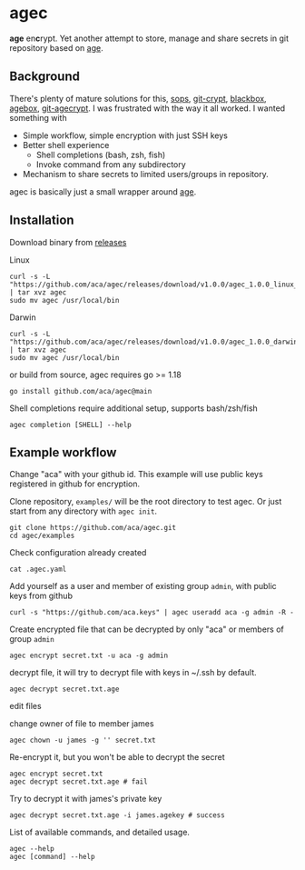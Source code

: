 # agec

**age** en**c**rypt. Yet another attempt to store, manage and share secrets in git repository based on [age](https://github.com/FiloSottile/age).

## Background

There's plenty of mature solutions for this, [sops](https://github.com/mozilla/sops), [git-crypt](https://github.com/AGWA/git-crypt), [blackbox](https://github.com/StackExchange/blackbox), [agebox](https://github.com/slok/agebox), [git-agecrypt](https://github.com/vlaci/git-agecrypt).
I was frustrated with the way it all worked. I wanted something with

- Simple workflow, simple encryption with just SSH keys
- Better shell experience
  - Shell completions (bash, zsh, fish)
  - Invoke command from any subdirectory
- Mechanism to share secrets to limited users/groups in repository.

agec is basically just a small wrapper around [age](https://github.com/FiloSottile/age).

## Installation

Download binary from [releases](https://github.com/aca/agec/releases)

Linux
```
curl -s -L "https://github.com/aca/agec/releases/download/v1.0.0/agec_1.0.0_linux_amd64.tar.gz" | tar xvz agec
sudo mv agec /usr/local/bin
```

Darwin
```
curl -s -L "https://github.com/aca/agec/releases/download/v1.0.0/agec_1.0.0_darwin_all.tar.gz" | tar xvz agec
sudo mv agec /usr/local/bin
```

or build from source, agec requires go >= 1.18
```
go install github.com/aca/agec@main
```

Shell completions require additional setup, supports bash/zsh/fish
```
agec completion [SHELL] --help
```

## Example workflow
Change "aca" with your github id. This example will use public keys registered in github for encryption.

Clone repository, `examples/` will be the root directory to test agec.
Or just start from any directory with `agec init`.
```
git clone https://github.com/aca/agec.git
cd agec/examples
```

Check configuration already created
```
cat .agec.yaml
```

Add yourself as a user and member of existing group `admin`, with public keys from github
```
curl -s "https://github.com/aca.keys" | agec useradd aca -g admin -R -
```

Create encrypted file that can be decrypted by only "aca" or members of group `admin`
```
agec encrypt secret.txt -u aca -g admin
```

decrypt file, it will try to decrypt file with keys in ~/.ssh by default.
```
agec decrypt secret.txt.age
```

edit files

change owner of file to member james
```
agec chown -u james -g '' secret.txt
```

Re-encrypt it, but you won't be able to decrypt the secret
```
agec encrypt secret.txt
agec decrypt secret.txt.age # fail
```

Try to decrypt it with james's private key
```
agec decrypt secret.txt.age -i james.agekey # success
```

List of available commands, and detailed usage.
```
agec --help
agec [command] --help
```
